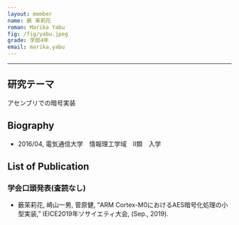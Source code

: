 ```yaml
---
layout: member
name: 薮 茉莉花
roman: Marika Yabu
fig: /fig/yabu.jpeg
grade: 学部4年
email: marika.yabu
---
```


---


## 研究テーマ
アセンブリでの暗号実装

## Biography
- 2016/04, 電気通信大学　情報理工学域　Ⅱ類　入学


## List of Publication

### 学会口頭発表(査読なし)
- 薮茉莉花, 崎山一男, 菅原健, “ARM Cortex-M0におけるAES暗号化処理の小型実装,” IEICE2019年ソサイエティ大会, (Sep., 2019).